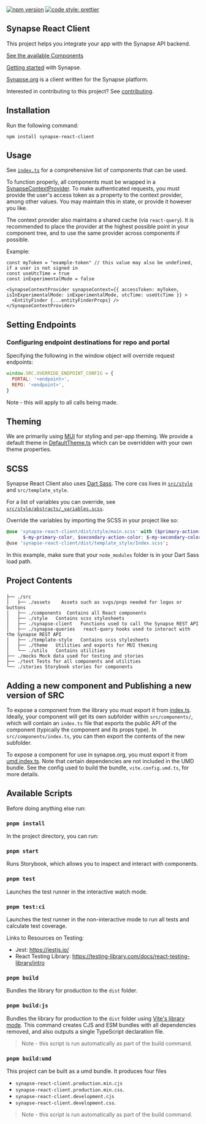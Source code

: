 [![npm version](https://badge.fury.io/js/synapse-react-client.svg)](https://badge.fury.io/js/synapse-react-client)
[![code style: prettier](https://img.shields.io/badge/code_style-prettier-ff69b4.svg?style=flat-square)](https://github.com/prettier/prettier)

## Synapse React Client

This project helps you integrate your app with the Synapse API backend.

[See the available Components](https://sage-bionetworks.github.io/synapse-web-monorepo/)

[Getting started](https://help.synapse.org/docs/Getting-Started.2055471150.html) with Synapse.

[Synapse.org](https://www.synapse.org/) is a client written for the Synapse platform.

Interested in contributing to this project? See [contributing](./CONTRIBUTING.md).

## Installation

Run the following command:

`npm install synapse-react-client`

## Usage

See [`index.ts`](./src/index.tsx) for a comprehensive list of components that can be used.

To function properly, all components must be wrapped in a [SynapseContextProvider](src/utils/context/SynapseContext.tsx). To make authenticated requests, you must provide the user's access token as a property to the context provider, among other values. You may maintain this in state, or provide it however you like.

The context provider also maintains a shared cache (via `react-query`). It is recommended to place the provider at the highest possible point in your component tree, and to use the same provider across components if possible.

Example:

```tsx
const myToken = "example-token" // this value may also be undefined, if a user is not signed in
const useUtcTime = true
const inExperimentalMode = false

<SynapseContextProvider synapseContext={{ accessToken: myToken, isInExperimentalMode: inExperimentalMode, utcTime: useUtcTime }} >
  <EntityFinder {...entityFinderProps} />
</SynapseContextProvider>

```

## Setting Endpoints

### Configuring endpoint destinations for repo and portal

Specifying the following in the window object will override request endpoints:

```js
window.SRC.OVERRIDE_ENDPOINT_CONFIG = {
  PORTAL: '<endpoint>',
  REPO: '<endpoint>',
}
```

Note - this will apply to all calls being made.

## Theming

We are primarily using [MUI](https://mui.com/material-ui/customization/theming/) for styling and per-app theming. We provide a default theme in [DefaultTheme.ts](./src/theme/DefaultTheme.ts) which can be overridden with your own theme properties.

## SCSS

Synapse React Client also uses [Dart Sass](https://sass-lang.com/dart-sass).
The core css lives in [`src/style`](src/style) and `src/template_style`.

For a list of variables you can override, see [`src/style/abstracts/_variables.scss`](src/style/abstracts/_variables.scss).

Override the variables by importing the SCSS in your project like so:

```scss
@use 'synapse-react-client/dist/style/main.scss' with ($primary-action-color:
      $-my-primary-color, $secondary-action-color: $-my-secondary-color, // ...any other overrides continue);
@use 'synapse-react-client/dist/template_style/Index.scss';
```

In this example, make sure that your `node_modules` folder is in your Dart Sass load path.

## Project Contents

###

```
├── ./src
│   ├── ./assets    Assets such as svgs/pngs needed for logos or buttons
│   ├── ./components  Contains all React components
│   ├── ./style   Contains scss stylesheets
│   ├── ./synapse-client   Functions used to call the Synapse REST API
│   ├── ./synapse-queries   react-query hooks used to interact with the Synapse REST API
│   ├── ./template-style   Contains scss stylesheets
│   ├── ./theme   Utilities and exports for MUI theming
│   └── ./utils   Contains utilities
├── ./mocks Mock data used for testing and stories
├── ./test Tests for all components and utilities
└── ./stories Storybook stories for components
```

## Adding a new component and Publishing a new version of SRC

To expose a component from the library you must export it from [index.ts](src/index.ts). Ideally, your component will get its own subfolder within `src/components/`, which will contain an `index.ts` file that exports the public API of the component (typically the component and its props type). In `src/components/index.ts`, you can then export the contents of the new subfolder.

To expose a component for use in synapse.org, you must export it from [umd.index.ts](src/umd.index.ts). Note that certain dependencies are not included in the UMD bundle. See the config used to build the bundle, `vite.config.umd.ts`, for more details.

## Available Scripts

Before doing anything else run:

### `pnpm install`

In the project directory, you can run:

### `pnpm start`

Runs Storybook, which allows you to inspect and interact with components.

### `pnpm test`

Launches the test runner in the interactive watch mode.

### `pnpm test:ci`

Launches the test runner in the non-interactive mode to run all tests and calculate test coverage.<br>

Links to Resources on Testing:

- Jest: https://jestjs.io/
- React Testing Library: https://testing-library.com/docs/react-testing-library/intro

### `pnpm build`

Bundles the library for production to the `dist` folder.

### `pnpm build:js`

Bundles the library for production to the `dist` folder using [Vite's library mode](https://vitejs.dev/guide/build#library-mode). This command creates CJS and ESM bundles with all dependencies removed, and also outputs a single TypeScript declaration file.

> Note - this script is run automatically as part of the build command.

### `pnpm build:umd`

This project can be built as a umd bundle. It produces four files

- `synapse-react-client.production.min.cjs`
- `synapse-react-client.production.min.css`.
- `synapse-react-client.development.cjs`
- `synapse-react-client.development.css`.

> Note - this script is run automatically as part of the build command.
